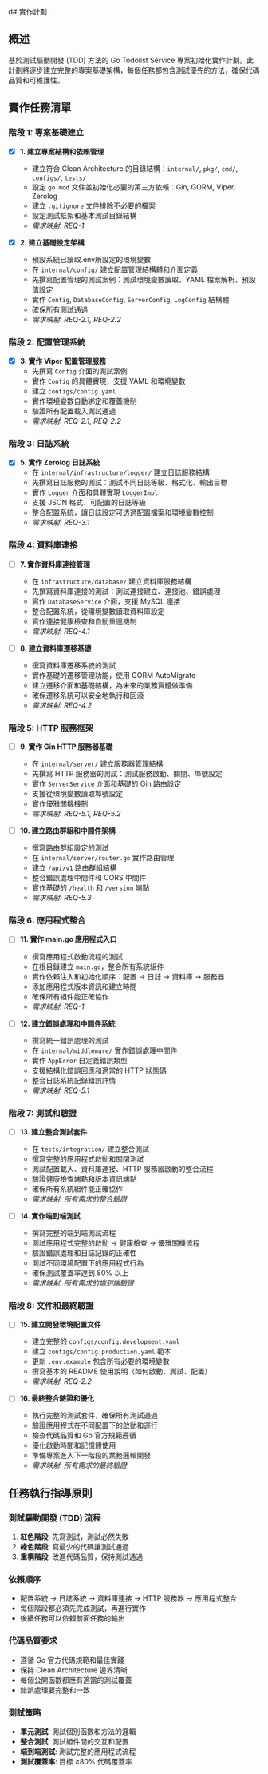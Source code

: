d# 實作計劃

## 概述
基於測試驅動開發 (TDD) 方法的 Go Todolist Service 專案初始化實作計劃。此計劃將逐步建立完整的專案基礎架構，每個任務都包含測試優先的方法，確保代碼品質和可維護性。

## 實作任務清單

### 階段 1: 專案基礎建立

- [x] **1. 建立專案結構和依賴管理**
  - 建立符合 Clean Architecture 的目錄結構：`internal/`, `pkg/`, `cmd/`, `configs/`, `tests/`
  - 設定 `go.mod` 文件並初始化必要的第三方依賴：Gin, GORM, Viper, Zerolog
  - 建立 `.gitignore` 文件排除不必要的檔案
  - 設定測試框架和基本測試目錄結構
  - _需求映射: REQ-1_

- [x] **2. 建立基礎設定架構**
  - 預設系統已讀取.env所設定的環境變數
  - 在 `internal/config/` 建立配置管理結構體和介面定義
  - 先撰寫配置管理的測試案例：測試環境變數讀取、YAML 檔案解析、預設值設定
  - 實作 `Config`, `DatabaseConfig`, `ServerConfig`, `LogConfig` 結構體
  - 確保所有測試通過
  - _需求映射: REQ-2.1, REQ-2.2_

### 階段 2: 配置管理系統

- [x] **3. 實作 Viper 配置管理服務**
  - 先撰寫 `Config` 介面的測試案例
  - 實作 `Config` 的具體實現，支援 YAML 和環境變數
  - 建立 `configs/config.yaml`
  - 實作環境變數自動綁定和覆蓋機制
  - 驗證所有配置載入測試通過
  - _需求映射: REQ-2.1, REQ-2.2_

### 階段 3: 日誌系統

- [x] **5. 實作 Zerolog 日誌系統**
  - 在 `internal/infrastructure/logger/` 建立日誌服務結構
  - 先撰寫日誌服務的測試：測試不同日誌等級、格式化、輸出目標
  - 實作 `Logger` 介面和具體實現 `LoggerImpl`
  - 支援 JSON 格式、可配置的日誌等級
  - 整合配置系統，讓日誌設定可透過配置檔案和環境變數控制
  - _需求映射: REQ-3.1_

### 階段 4: 資料庫連接

- [ ] **7. 實作資料庫連接管理**
  - 在 `infrastructure/database/` 建立資料庫服務結構
  - 先撰寫資料庫連接的測試：測試連接建立、連接池、錯誤處理
  - 實作 `DatabaseService` 介面，支援 MySQL 連接
  - 整合配置系統，從環境變數讀取資料庫設定
  - 實作連接健康檢查和自動重連機制
  - _需求映射: REQ-4.1_

- [ ] **8. 建立資料庫遷移基礎**
  - 撰寫資料庫遷移系統的測試
  - 實作基礎的遷移管理功能，使用 GORM AutoMigrate
  - 建立遷移介面和基礎結構，為未來的業務實體做準備
  - 確保遷移系統可以安全地執行和回滾
  - _需求映射: REQ-4.2_

### 階段 5: HTTP 服務框架

- [ ] **9. 實作 Gin HTTP 服務器基礎**
  - 在 `internal/server/` 建立服務器管理結構
  - 先撰寫 HTTP 服務器的測試：測試服務啟動、關閉、埠號設定
  - 實作 `ServerService` 介面和基礎的 Gin 路由設定
  - 支援從環境變數讀取埠號設定
  - 實作優雅關機機制
  - _需求映射: REQ-5.1, REQ-5.2_

- [ ] **10. 建立路由群組和中間件架構**
  - 撰寫路由群組設定的測試
  - 在 `internal/server/router.go` 實作路由管理
  - 建立 `/api/v1` 路由群組結構
  - 整合錯誤處理中間件和 CORS 中間件
  - 實作基礎的 `/health` 和 `/version` 端點
  - _需求映射: REQ-5.3_

### 階段 6: 應用程式整合

- [ ] **11. 實作 main.go 應用程式入口**
  - 撰寫應用程式啟動流程的測試
  - 在根目錄建立 `main.go`，整合所有系統組件
  - 實作依賴注入和初始化順序：配置 → 日誌 → 資料庫 → 服務器
  - 添加應用程式版本資訊和建立時間
  - 確保所有組件能正確協作
  - _需求映射: REQ-1_

- [ ] **12. 建立錯誤處理和中間件系統**
  - 撰寫統一錯誤處理的測試
  - 在 `internal/middleware/` 實作錯誤處理中間件
  - 實作 `AppError` 自定義錯誤類型
  - 支援結構化錯誤回應和適當的 HTTP 狀態碼
  - 整合日誌系統記錄錯誤詳情
  - _需求映射: REQ-5.1_

### 階段 7: 測試和驗證

- [ ] **13. 建立整合測試套件**
  - 在 `tests/integration/` 建立整合測試
  - 撰寫完整的應用程式啟動和關閉測試
  - 測試配置載入、資料庫連接、HTTP 服務器啟動的整合流程
  - 驗證健康檢查端點和版本資訊端點
  - 確保所有系統組件能正確協作
  - _需求映射: 所有需求的整合驗證_

- [ ] **14. 實作端到端測試**
  - 撰寫完整的端到端測試流程
  - 測試應用程式完整的啟動 → 健康檢查 → 優雅關機流程
  - 驗證錯誤處理和日誌記錄的正確性
  - 測試不同環境配置下的應用程式行為
  - 確保測試覆蓋率達到 80% 以上
  - _需求映射: 所有需求的端到端驗證_

### 階段 8: 文件和最終驗證

- [ ] **15. 建立開發環境配置文件**
  - 建立完整的 `configs/config.development.yaml`
  - 建立 `configs/config.production.yaml` 範本
  - 更新 `.env.example` 包含所有必要的環境變數
  - 撰寫基本的 README 使用說明（如何啟動、測試、配置）
  - _需求映射: REQ-2.2_

- [ ] **16. 最終整合驗證和優化**
  - 執行完整的測試套件，確保所有測試通過
  - 驗證應用程式在不同配置下的啟動和運行
  - 檢查代碼品質和 Go 官方規範遵循
  - 優化啟動時間和記憶體使用
  - 準備專案進入下一階段的業務邏輯開發
  - _需求映射: 所有需求的最終驗證_

## 任務執行指導原則

### 測試驅動開發 (TDD) 流程
1. **紅色階段**: 先寫測試，測試必然失敗
2. **綠色階段**: 寫最少的代碼讓測試通過
3. **重構階段**: 改進代碼品質，保持測試通過

### 依賴順序
- 配置系統 → 日誌系統 → 資料庫連接 → HTTP 服務器 → 應用程式整合
- 每個階段都必須先完成測試，再進行實作
- 後續任務可以依賴前面任務的輸出

### 代碼品質要求
- 遵循 Go 官方代碼規範和最佳實踐
- 保持 Clean Architecture 邊界清晰
- 每個公開函數都應有適當的測試覆蓋
- 錯誤處理要完整和一致

### 測試策略
- **單元測試**: 測試個別函數和方法的邏輯
- **整合測試**: 測試組件間的交互和配置
- **端到端測試**: 測試完整的應用程式流程
- **測試覆蓋率**: 目標 ≥80% 代碼覆蓋率